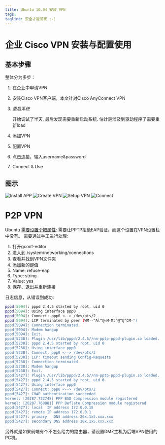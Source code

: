```yaml
---
title: Ubuntu 10.04 安装 VPN
tags: 
tagline: 安全才能回家 :-)
---
```


# 企业 Cisco VPN 安装与配置使用

## 基本步骤

整体分为多步：

1. 在企业中申请VPN
2. 安装Cisco VPN客户端，本文针对Cisco AnyConnect VPN
3. *重启系统*

    开始调试了半天, 最后发现需要重新启动系统. 估计是涉及到驱动程序了需要重新load

4. 添加VPN
5. 配置VPN
6. 点击连接，输入username&password
7. Connect & Use

## 图示

![Install APP](http://pic.yupoo.com/qianjigui/Dr6AnrCz/medish.jpg)
![Create VPN](http://pic.yupoo.com/qianjigui/Dr6yOOGr/medish.jpg)
![Setup VPN](http://pic.yupoo.com/qianjigui/Dr6AnTj9/medish.jpg)
![Connect](http://pic.yupoo.com/qianjigui/Dr6Ao37w/medish.jpg)


# P2P VPN

Ubuntu [需要设置个把属性](http://ubuntuforums.org/showthread.php?p=7002673):
需要让PPTP拒绝EAP验证，而这个设置在VPN设置栏中没有。
需要通过手工进行处理:

1. 打开gconf-editor
2. 进入到 /system/networking/connections
3. 查看并找到VPN文件夹
4. 添加新的键值
5. Name: refuse-eap
6. Type: string
7. Value: yes
8. 保存、退出并重新连接

日志信息，从错误到成功:

```bash
pppd[5094]: pppd 2.4.5 started by root, uid 0
pppd[5094]: Using interface ppp0
pppd[5094]: Connect: ppp0 <--> /dev/pts/2
pppd[5094]: LCP terminated by peer (WM--^Al^@<M-Mt^@^@^CM-")
pppd[5094]: Connection terminated.
pppd[5094]: Modem hangup
pppd[5094]: Exit.
pppd[5238]: Plugin /usr/lib/pppd/2.4.5//nm-pptp-pppd-plugin.so loaded.
pppd[5238]: pppd 2.4.5 started by root, uid 0
pppd[5238]: Using interface ppp0
pppd[5238]: Connect: ppp0 <--> /dev/pts/2
pppd[5238]: LCP: timeout sending Config-Requests
pppd[5238]: Connection terminated.
pppd[5238]: Modem hangup
pppd[5238]: Exit.
pppd[5427]: Plugin /usr/lib/pppd/2.4.5//nm-pptp-pppd-plugin.so loaded.
pppd[5427]: pppd 2.4.5 started by root, uid 0
pppd[5427]: Using interface ppp0
pppd[5427]: Connect: ppp0 <--> /dev/pts/2
pppd[5427]: CHAP authentication succeeded
kernel: [20287.732748] PPP BSD Compression module registered
kernel: [20287.768881] PPP Deflate Compression module registered
pppd[5427]: local  IP address 172.0.0.18
pppd[5427]: remote IP address 172.0.0.1
pppd[5427]: primary   DNS address 20x.1x5.xxx.xxx
pppd[5427]: secondary DNS address 20x.1x5.xxx.xxx
```
另外就是如果前端有个不怎么给力的路由器，请设置DMZ主机为后端VPN使用的PC机。

